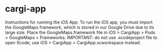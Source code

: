 # cargi-app

Instructions for running the iOS App:
To run the iOS app, you must import the GoogleMaps framework, which is stored in our Google Drive due to its large size. Place the GoogleMaps.framework file in iOS > CargiApp > Pods > GoogleMaps > Frameworks. IMPORTANT: do not use .xcodeproject file to open Xcode; use iOS > CargiApp > CargiApp.xcworkspace instead.
